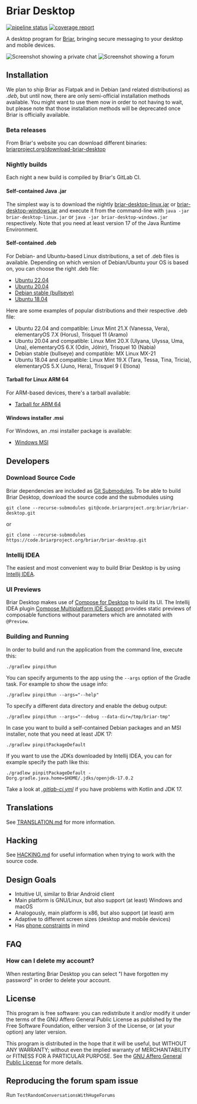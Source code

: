 # Briar Desktop

[![pipeline status](https://code.briarproject.org/briar/briar-desktop/badges/main/pipeline.svg)](https://code.briarproject.org/briar/briar-desktop/commits/main)
[![coverage report](https://code.briarproject.org/briar/briar-desktop/badges/main/coverage.svg)](https://code.briarproject.org/briar/briar-desktop/commits/main)

A desktop program for [Briar](https://briar.app), bringing secure messaging to your desktop and mobile devices.

![Screenshot showing a private chat](./utils/screenshots/briar-desktop-1.png)
![Screenshot showing a forum](./utils/screenshots/briar-desktop-2.png)

## Installation

We plan to ship Briar as Flatpak and in Debian (and related distributions) as _.deb_,
but until now, there are only semi-official installation methods available. You might want to use them now
in order to not having to wait, but please note that those installation methods will be deprecated
once Briar is officially available.

### Beta releases

From Briar's website you can download different binaries:
[briarproject.org/download-briar-desktop](https://briarproject.org/download-briar-desktop/)

### Nightly builds

Each night a new build is compiled by Briar's GitLab CI.

#### Self-contained Java .jar

The simplest way is to download the nightly
[briar-desktop-linux.jar](https://code.briarproject.org/briar/briar-desktop/-/jobs/artifacts/main/raw/briar-desktop-linux.jar?job=b_package_linux_x64)
or
[briar-desktop-windows.jar](https://code.briarproject.org/briar/briar-desktop/-/jobs/artifacts/main/raw/briar-desktop-windows.jar?job=b_package_windows)
and execute it from the command-line with
`java -jar briar-desktop-linux.jar` or `java -jar briar-desktop-windows.jar` respectively.
Note that you need at least version 17 of the Java Runtime Environment.

#### Self-contained .deb

For Debian- and Ubuntu-based Linux distributions, a set of .deb files is available.
Depending on which version of Debian/Ubuntu your OS is based on,
you can choose the right .deb file:

* [Ubuntu 22.04](https://code.briarproject.org/briar/briar-desktop/-/jobs/artifacts/main/raw/briar-desktop-ubuntu-22.04.deb?job=b_package_linux_x64)
* [Ubuntu 20.04](https://code.briarproject.org/briar/briar-desktop/-/jobs/artifacts/main/raw/briar-desktop-ubuntu-20.04.deb?job=b_package_linux_x64)
* [Debian stable (bullseye)](https://code.briarproject.org/briar/briar-desktop/-/jobs/artifacts/main/raw/briar-desktop-debian-bullseye.deb?job=b_package_linux_x64)
* [Ubuntu 18.04](https://code.briarproject.org/briar/briar-desktop/-/jobs/artifacts/main/raw/briar-desktop-ubuntu-18.04.deb?job=b_package_linux_x64)

Here are some examples of popular distributions and their respective .deb file:

* Ubuntu 22.04 and compatible:
  Linux Mint 21.X (Vanessa, Vera), elementaryOS 7.X (Horus), Trisquel 11 (Aramo)
* Ubuntu 20.04 and compatible:
  Linux Mint 20.X (Ulyana, Ulyssa, Uma, Una), elementaryOS 6.X (Odin, Jólnir), Trisquel 10 (Nabia)
* Debian stable (bullseye) and compatible:
  MX Linux MX-21
* Ubuntu 18.04 and compatible:
  Linux Mint 19.X (Tara, Tessa, Tina, Tricia), elementaryOS 5.X (Juno, Hera), Trisquel 9 (
  Etiona)

#### Tarball for Linux ARM 64

For ARM-based devices, there's a tarball available:

* [Tarball for ARM 64](https://code.briarproject.org/briar/briar-desktop/-/jobs/artifacts/main/raw/briar-desktop-linux-arm64.tar.gz?job=b_package_linux_arm)

#### Windows installer .msi

For Windows, an .msi installer package is available:

* [Windows MSI](https://code.briarproject.org/briar/briar-desktop/-/jobs/artifacts/main/raw/Briar-Desktop.msi?job=b_package_windows)

## Developers

### Download Source Code

Briar dependencies are included as [Git Submodules](https://git-scm.com/book/en/v2/Git-Tools-Submodules).
To be able to build Briar Desktop, download the source code and the submodules using

```shell
git clone --recurse-submodules git@code.briarproject.org:briar/briar-desktop.git
```

or

```shell
git clone --recurse-submodules https://code.briarproject.org/briar/briar-desktop.git
```

### Intellij IDEA

The easiest and most convenient way to build Briar Desktop is by using
[Intellij IDEA](https://www.jetbrains.com/idea/).

### UI Previews

Briar Desktop makes use of [Compose for Desktop](https://www.jetbrains.com/lp/compose/)
to build its UI. The Intellij IDEA plugin
[Compose Multiplatform IDE Support](https://plugins.jetbrains.com/plugin/16541-compose-multiplatform-ide-support)
provides static previews of
composable functions without parameters which are annotated with `@Preview`.

### Building and Running

In order to build and run the application from the command line, execute this:

    ./gradlew pinpitRun

You can specify arguments to the app using the `--args` option of the
Gradle task. For example to show the usage info:

    ./gradlew pinpitRun --args="--help"

To specify a different data directory and enable the debug output:

    ./gradlew pinpitRun --args="--debug --data-dir=/tmp/briar-tmp"

In case you want to build a self-contained Debian packages and an MSI installer,
note that you need at least JDK 17:

    ./gradlew pinpitPackageDefault

If you want to use the JDKs downloaded by Intellij IDEA, you can for example specify the path like this:

    ./gradlew pinpitPackageDefault -Dorg.gradle.java.home=$HOME/.jdks/openjdk-17.0.2

Take a look at [_.gitlab-ci.yml_](.gitlab-ci.yml) if you have problems with Kotlin and JDK 17.

## Translations

See [TRANSLATION.md](./TRANSLATION.md) for more information.

## Hacking

See [HACKING.md](./HACKING.md) for useful information when trying to work
with the source code.

## Design Goals

* Intuitive UI, similar to Briar Android client
* Main platform is GNU/Linux, but also support (at least) Windows and macOS
* Analogously, main platform is x86, but also support (at least) arm
* Adaptive to different screen sizes (desktop and mobile devices)
* Has [phone constraints](https://developer.puri.sm/Librem5/Apps/Guides/Design/Constraints.html) in mind

## FAQ

### How can I delete my account?

When restarting Briar Desktop you can select "I have forgotten my password"
in order to delete your account.

## License

This program is free software: you can redistribute it and/or modify
it under the terms of the GNU Affero General Public License as
published by the Free Software Foundation, either version 3 of the
License, or (at your option) any later version.

This program is distributed in the hope that it will be useful,
but WITHOUT ANY WARRANTY; without even the implied warranty of
MERCHANTABILITY or FITNESS FOR A PARTICULAR PURPOSE. See the
[GNU Affero General Public License](LICENSE.md) for more details.

## Reproducing the forum spam issue

Run `TestRandomConversationsWithHugeForums`
